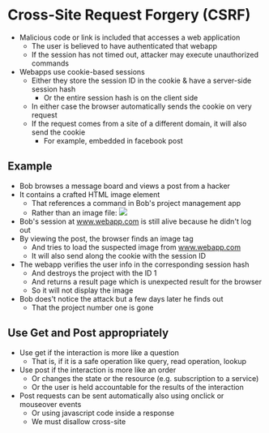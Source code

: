 # Cross-Site Request Forgery (CSRF)

-   Malicious code or link is included that accesses a web application
    -   The user is believed to have authenticated that webapp
    -   If the session has not timed out, attacker may execute unauthorized commands
-   Webapps use cookie-based sessions
    -   Either they store the session ID in the cookie & have a server-side session hash
        -   Or the entire session hash is on the client side
    -   In either case the browser automatically sends the cookie on very request
    -   If the request comes from a site of a different domain, it will also send the cookie
        -   For example, embedded in facebook post

## Example

-   Bob browses a message board and views a post from a hacker
-   It contains a crafted HTML image element
    -   That references a command in Bob's project management app
    -   Rather than an image file: <img src="http://www.webapp.com/project/1/destroy">
-   Bob's session at www.webapp.com is still alive because he didn't log out
-   By viewing the post, the browser finds an image tag
    -   And tries to load the suspected image from www.webapp.com
    -   It will also send along the cookie with the session ID
-   The webapp verifies the user info in the corresponding session hash
    -   And destroys the project with the ID 1
    -   And returns a result page which is unexpected result for the browser
    -   So it will not display the image
-   Bob does't notice the attack but a few days later he finds out
    -   That the project number one is gone

## Use Get and Post appropriately

-   Use get if the interaction is more like a question
    -   That is, if it is a safe operation like query, read operation, lookup
-   Use post if the interaction is more like an order
    -   Or changes the state or the resource (e.g. subscription to a service)
    -   Or the user is held accountable for the results of the interaction
-   Post requests can be sent automatically also using onclick or mouseover events
    -   Or using javascript code inside a response
    -   We must disallow cross-site <script> tags
    -   Ajax requests obey the same-origin policy, so that can be allowed to return JS

```html
<a
    href="http://www.harmless.com/"
    onclick="
    var f = document.createElement('form');
    f.style.display = 'none';
    this.parentNode.appendChild(f);
    f.method = 'POST';
    f.action = 'http://www.example.com/account/destroy';
    f.submit();
    return false;
  "
>
    To the harmless survey
</a>

<img
    src="http://www.harmless.com/img"
    width="400"
    height="400"
    onmouseover="..."
/>
```

## Required Security Token

-   To protect against all other forged requests
    -   Rails includes a security token in requests and verifies it on the server
-   The config 'default_protect_from_forgery' is true by default
    -   This will include security token in all forms generated by rails
-   It can be done manually by adding 'protect_from_forgery with: :exception'
    -   In application controller to throw exception if token doesn't match
-   For turbo, <%= csrf_meta_tags %> tag is included in head of application layout
    -   It adds to the request in the 'X-CSRF-Token' request header
-   While using another library to make Ajax calls
    -   It is necessary to add security token as a default header yourself

## Clearing Persistent Cookies

-   It is common to use persistent cookies to store user info
-   In this case, cookies won't be cleared
    -   And the out of the box CSRF protection won't be effective
    -   Add a manual method that runs if CSRF token is absent or incorrect on non-Get request
-   Cross site scripting (XSS) bypass all CSRF protections
    -   It gives attacker access to all elements on a page
    -   So they can read the CSRF security token from a form or directly submit form
